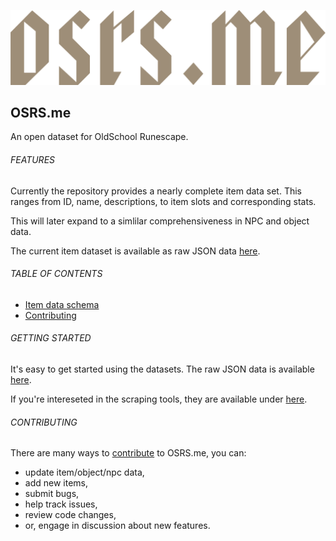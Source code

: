 ![Logo](./docs/src/images/logo.png)

## OSRS.me
An open dataset for OldSchool Runescape.

###### FEATURES
Currently the repository provides a nearly complete item data set. This ranges from ID, name, descriptions, to item slots and corresponding stats.

This will later expand to a simlilar comprehensiveness in NPC and object data.

The current item dataset is available as raw JSON data [here](./data/items.json).

###### TABLE OF CONTENTS
- [Item data schema](./docs/data-organization.md)
- [Contributing](./.github/CONTRIBUTING.md)

###### GETTING STARTED
It's easy to get started using the datasets. The raw JSON data is available [here](./data/raw).

If you're intereseted in the scraping tools, they are available under [here](./data/tooling).

###### CONTRIBUTING
There are many ways to [contribute](./.github/CONTRIBUTING.md) to OSRS.me, you can:
- update item/object/npc data,
- add new items,
- submit bugs,
- help track issues,
- review code changes,
- or, engage in discussion about new features.
